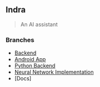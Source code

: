 ## Indra

> An AI assistant

### Branches

- [Backend](https://github.com/DataByteNITT/Indra/tree/js_server_branch)
- [Android App](https://github.com/DataByteNITT/Indra/tree/app_branch)
- [Python Backend](https://github.com/DataByteNITT/Indra/tree/python_backend)
- [Neural Network Implementation](https://github.com/DataByteNITT/Indra/tree/cnn_impl_branch)
- [Docs]
